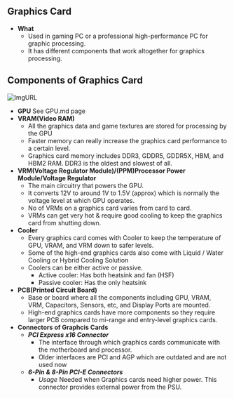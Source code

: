 ## Graphics Card
- **What**
  - Used in gaming PC or a professional high-performance PC for graphic processing.
  - It has different components that work altogether for graphics processing.
  
## Components of Graphics Card
![ImgURL](https://i.ibb.co/rykQ0bJ/graphics-card-components.jpg)  
- **GPU** See GPU.md page
- **VRAM(Video RAM)** 
  - All the graphics data and game textures are stored for processing by the GPU
  - Faster memory can really increase the graphics card performance to a certain level.
  - Graphics card memory includes DDR3, GDDR5, GDDR5X, HBM, and HBM2 RAM. DDR3 is the oldest and slowest of all.
- **VRM(Voltage Regulator Module)/(PPM)Processor Power Module/Voltage Regulator**
  - The main circuitry that powers the GPU. 
  - It converts 12V to around 1V to 1.5V (approx) which is normally the voltage level at which GPU operates.
  - No of VRMs on a graphics card varies from card to card. 
  - VRMs can get very hot & require good cooling to keep the graphics card from shutting down.
- **Cooler**
  - Every graphics card comes with Cooler to keep the temperature of GPU, VRAM, and VRM down to safer levels.
  - Some of the high-end graphics cards also come with Liquid / Water Cooling or Hybrid Cooling Solution      
  - Coolers can be either active or passive.
    - Active cooler: Has both heatsink and fan (HSF)
    - Passive cooler: Has the only heatsink
- **PCB(Printed Circuit Board)**
  - Base or board where all the components including GPU, VRAM, VRM, Capacitors, Sensors, etc, and Display Ports are mounted.
  - High-end graphics cards have more components so they require larger PCB compared to mi-range and entry-level graphics cards.
- **Connectors of Graphcis Cards**
  - ***PCI Express x16 Connector***
    - The interface through which graphics cards communicate with the motherboard and processor.
    - Older interfaces are PCI and AGP which are outdated and are not used now
  - ***6-Pin & 8-Pin PCI-E Connectors***
    - *Usage* Needed when Graphics cards need higher power. This connector provides external power from the PSU.
